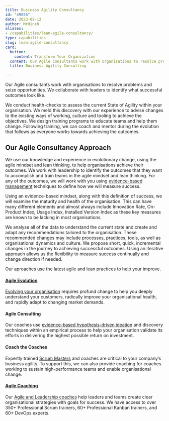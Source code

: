 ```yaml
---
title: Business Agility Consultancy
id: "49856"
date: 2023-08-12
author: MrHinsh
aliases:
- /capabilities/lean-agile-consultancy/
type: capabilities
slug: lean-agile-consultancy
card:
  button:
    content: Transform Your Organization
  content: Our Agile consultants work with organisations to resolve problems and seize opportunities. We collaborate with leaders to identify what successful outcomes look like.
  title: Business Agility Consulting

---
```






















Our Agile consultants work with organisations to resolve problems and seize opportunities. We collaborate with leaders to identify what successful outcomes look like. 

We conduct health-checks to assess the current State of Agility within your organisation. We meld this discovery with our experience to advise changes to the existing ways of working, culture and tooling to achieve the objectives. We design training programs to educate teams and help them change. Following training, we can coach and mentor during the evolution that follows as everyone works towards achieving the outcomes. 

## Our Agile Consultancy Approach

We use our knowledge and experience in evolutionary change, using the agile mindset and lean thinking, to help organisations achieve their outcomes. We work with leadership to identify the outcomes that they want to accomplish and train teams in the agile mindset and lean thinking. For any of the outcomes, we will work with you using [evidence-based management](https://nkdagility.com/the-evidence-based-management-guide-measuring-value-to-enable-improvement-and-agility/) techniques to define how we will measure success.

Using an evidence-based mindset, along with this definition of success, we will examine the maturity and health of the organisation. This can have many different elements and almost always include Innovation Rate, On-Product Index, Usage Index, Installed Version Index as these key measures are known to be lacking in most organisations.

We analyse all of the data to understand the current state and create and adapt any recommendations tailored to the organisation. These recommended changes may include processes, practices, tools, as well as organisational dynamics and culture. We propose short, quick, incremental changes in the journey to achieving successful outcomes. Using an iterative approach allows us the flexibility to measure success continually and change direction if needed.

Our aproaches use the latest agile and lean practices to help your improve.

#### [Agile Evolution](https://nkdagility.com/agile-consultancy/)

[Evolving your organisation](https://nkdagility.com/agile-consultancy/) requires profund change to help you deeply understand your customers, radically improve your organisational health, and rapidly adapt to changing market demands.

#### Agile Consulting

Our coaches use [evidence-based hypothesis-driven ideation](https://nkdagility.com/agile-consulting-coaching) and discovery techniques within an empirical process to help your organisation validate its efforts in delivering the highest possible return on investment.

#### Coach the Coaches

Expertly trained [Scrum Masters](https://nkdagility.com/training/audiences/scrum-masters/) and coaches are critical to your company’s business agility. To support this, we can also provide coaching for coaches working to sustain high-performance teams and enable organisational change.

#### [Agile Coaching](https://nkdagility.com/agile-consultancy/)

Our [Agile and Leadership coaches](https://nkdagility.com/agile-consulting-coaching) help leaders and teams create clear organisational strategies with goals for success. We have access to over 350+ Professional Scrum trainers, 60+ Professional Kanban trainers, and 60+ DevOps experts.




















